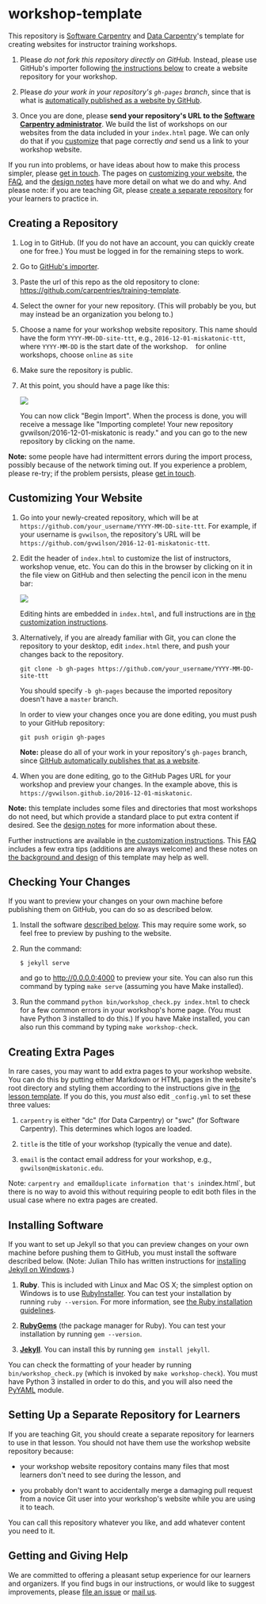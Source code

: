 # workshop-template

This repository is [Software Carpentry][swc-site] and [Data Carpentry][dc-site]'s
template for creating websites for instructor training workshops.

1.  Please *do not fork this repository directly on GitHub.*
    Instead, please use GitHub's importer following [the instructions below](#creating-a-repository)
    to create a website repository for your workshop.

2.  Please *do your work in your repository's `gh-pages` branch*,
    since that is what is
    [automatically published as a website by GitHub][github-project-pages].

3.  Once you are done,
    please **send your repository's URL to the [Software Carpentry administrator][contact]**.
    We build the list of workshops on our websites from the data included in your `index.html` page.
    We can only do that if you [customize][customization] that page correctly
    *and* send us a link to your workshop website.

If you run into problems,
or have ideas about how to make this process simpler,
please [get in touch](#getting-and-giving-help).
The pages on [customizing your website][customization],
the [FAQ][faq],
and the [design notes][design] have more detail on what we do and why.
And please note:
if you are teaching Git,
please [create a separate repository](#setting-up-a-separate-repository-for-learners)
for your learners to practice in.

## Creating a Repository

1.  Log in to GitHub.
    (If you do not have an account, you can quickly create one for free.)
    You must be logged in for the remaining steps to work.

2.  Go to [GitHub's importer][importer].

3.  Paste the url of this repo as the old repository to clone:
    <https://github.com/carpentries/training-template>.

4.  Select the owner for your new repository.
    (This will probably be you, but may instead be an organization you belong to.)

5.  Choose a name for your workshop website repository.
    This name should have the form `YYYY-MM-DD-site-ttt`,
    e.g., `2016-12-01-miskatonic-ttt`,
    where `YYYY-MM-DD` is the start date of the workshop.
    for online workshops, choose `online` as `site`

6.  Make sure the repository is public.

7.  At this point, you should have a page like this:

    ![](fig/using-github-import.png?raw=true)

    You can now click "Begin Import".
    When the process is done,
    you will receive a message like
    "Importing complete! Your new repository gvwilson/2016-12-01-miskatonic is ready."
    and you can go to the new repository by clicking on the name.

**Note:**
some people have had intermittent errors during the import process,
possibly because of the network timing out.
If you experience a problem, please re-try;
if the problem persists,
please [get in touch](#getting-and-giving-help).

## Customizing Your Website

1.  Go into your newly-created repository,
    which will be at `https://github.com/your_username/YYYY-MM-DD-site-ttt`.
    For example,
    if your username is `gvwilson`,
    the repository's URL will be `https://github.com/gvwilson/2016-12-01-miskatonic-ttt`.

2.  Edit the header of `index.html` to customize the list of instructors,
    workshop venue, etc. 
    You can do this in the browser by clicking on it in the file view on GitHub
    and then selecting the pencil icon in the menu bar:

    ![](fig/edit-index-file-menu-bar.png?raw=true)
    
    Editing hints are embedded in `index.html`,
    and full instructions are in [the customization instructions][customization].

3.  Alternatively,
    if you are already familiar with Git,
    you can clone the repository to your desktop,
    edit `index.html` there,
    and push your changes back to the repository.

    ~~~
    git clone -b gh-pages https://github.com/your_username/YYYY-MM-DD-site-ttt
    ~~~

    You should specify `-b gh-pages` because the imported repository doesn't have a `master` branch.

    In order to view your changes once you are done editing,
    you must push to your GitHub repository:

    ~~~
    git push origin gh-pages
    ~~~

    **Note:**
    please do all of your work in your repository's `gh-pages` branch,
    since [GitHub automatically publishes that as a website][github-project-pages].

5.  When you are done editing,
    go to the GitHub Pages URL for your workshop and preview your changes.
    In the example above, this is `https://gvwilson.github.io/2016-12-01-miskatonic`.

**Note:**
this template includes some files and directories that most workshops do not need,
but which provide a standard place to put extra content if desired.
See the [design notes][design] for more information about these.

Further instructions are available in [the customization instructions][customization].
This [FAQ][faq] includes a few extra tips (additions are always welcome)
and these notes on [the background and design][design] of this template may help as well.

## Checking Your Changes

If you want to preview your changes on your own machine before publishing them on GitHub,
you can do so as described below.

1.  Install the software [described below](#installing-software).
    This may require some work,
    so feel free to preview by pushing to the website.

2.  Run the command:

    ~~~
    $ jekyll serve
    ~~~

    and go to <http://0.0.0.0:4000> to preview your site.
    You can also run this command by typing `make serve`
    (assuming you have Make installed).

3.  Run the command `python bin/workshop_check.py index.html`
    to check for a few common errors in your workshop's home page.
    (You must have Python 3 installed to do this.)
    If you have Make installed,
    you can also run this command by typing `make workshop-check`.

## Creating Extra Pages

In rare cases,
you may want to add extra pages to your workshop website.
You can do this by putting either Markdown or HTML pages in the website's root directory
and styling them according to the instructions give in
[the lesson template][lesson-example].
If you do this,
you *must* also edit `_config.yml` to set these three values:

1.  `carpentry` is either "dc" (for Data Carpentry) or "swc" (for Software Carpentry).
    This determines which logos are loaded.

2.  `title` is the title of your workshop (typically the venue and date).

3.  `email` is the contact email address for your workshop,
    e.g., `gvwilson@miskatonic.edu`.

Note: `carpentry and `email` duplicate information that's in `index.html`,
but there is no way to avoid this
without requiring people to edit both files in the usual case
where no extra pages are created.

## Installing Software

If you want to set up Jekyll
so that you can preview changes on your own machine before pushing them to GitHub,
you must install the software described below.
(Note: Julian Thilo has written instructions for
[installing Jekyll on Windows][jekyll-windows].)

1.  **Ruby**.
    This is included with Linux and Mac OS X;
    the simplest option on Windows is to use [RubyInstaller][ruby-installer].
    You can test your installation by running `ruby --version`.
    For more information,
    see [the Ruby installation guidelines][ruby-install-guide].

2.  **[RubyGems][rubygems]**
    (the package manager for Ruby).
    You can test your installation by running `gem --version`.

3.  **[Jekyll][jekyll]**.
    You can install this by running `gem install jekyll`.

You can check the formatting of your header by running `bin/workshop_check.py`
(which is invoked by `make workshop-check`).
You must have Python 3 installed in order to do this,
and you will also need the [PyYAML][pyyaml] module.

## Setting Up a Separate Repository for Learners

If you are teaching Git,
you should create a separate repository for learners to use in that lesson.
You should not have them use the workshop website repository because:

*   your workshop website repository contains many files
    that most learners don't need to see during the lesson,
    and

*   you probably don't want to accidentally merge
    a damaging pull request from a novice Git user
    into your workshop's website while you are using it to teach.

You can call this repository whatever you like,
and add whatever content you need to it.

## Getting and Giving Help

We are committed to offering a pleasant setup experience for our learners and organizers.
If you find bugs in our instructions,
or would like to suggest improvements,
please [file an issue][issues]
or [mail us][contact].

[contact]: mailto:admin@software-carpentry.org
[customization]: https://swcarpentry.github.io/workshop-template/customization/
[dc-site]: http://datacarpentry.org
[design]: https://swcarpentry.github.io/workshop-template/design/
[faq]: https://swcarpentry.github.io/workshop-template/faq/
[github-project-pages]: https://help.github.com/articles/creating-project-pages-manually/
[importer]: http://import.github.com/new
[issues]: https://github.com/carpentries/training-template/issues
[jekyll]: https://jekyllrb.com/
[jekyll-windows]: http://jekyll-windows.juthilo.com/
[lesson-example]: https://swcarpentry.github.io/lesson-example/
[pyyaml]: https://pypi.python.org/pypi/PyYAML
[ruby-install-guide]: https://www.ruby-lang.org/en/downloads/
[ruby-installer]: http://rubyinstaller.org/
[rubygems]: https://rubygems.org/pages/download/
[swc-site]: http://software-carpentry.org
